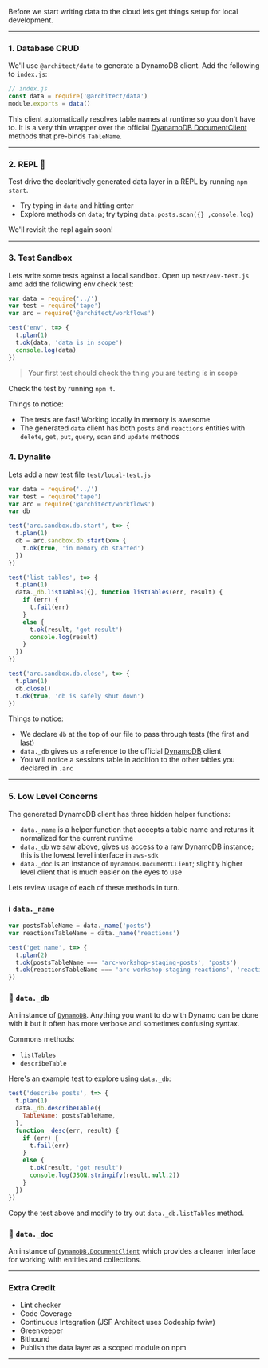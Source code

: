 Before we start writing data to the cloud lets get things setup for local development. 

---
### 1. Database CRUD

We'll use `@architect/data` to generate a DynamoDB client. Add the following to `index.js`:

```javascript
// index.js
const data = require('@architect/data')
module.exports = data()
```

This client automatically resolves table names at runtime so you don't have to. It is a very thin wrapper over the official [DyanamoDB DocumentClient](http://docs.aws.amazon.com/AWSJavaScriptSDK/latest/AWS/DynamoDB/DocumentClient.html) methods that pre-binds `TableName`.

---
### 2. REPL 🔑

Test drive the declaritively generated data layer in a REPL by running `npm start`.

- Try typing in `data` and hitting enter
- Explore methods on `data`; try typing `data.posts.scan({} ,console.log)`

We'll revisit the repl again soon!

---
### 3. Test Sandbox

Lets write some tests against a local sandbox. Open up `test/env-test.js` amd add the following env check test:

```javascript
var data = require('../')
var test = require('tape')
var arc = require('@architect/workflows')

test('env', t=> {
  t.plan(1)
  t.ok(data, 'data is in scope')
  console.log(data)
})
```

> Your first test should check the thing you are testing is in scope

Check the test by running `npm t`.

Things to notice:

- The tests are fast! Working locally in memory is awesome
- The generated `data` client has both `posts` and `reactions` entities with `delete`, `get`, `put`, `query`, `scan` and `update` methods

### 4. Dynalite

Lets add a new test file `test/local-test.js`

```javascript
var data = require('../')
var test = require('tape')
var arc = require('@architect/workflows')
var db

test('arc.sandbox.db.start', t=> {
  t.plan(1)
  db = arc.sandbox.db.start(x=> {
    t.ok(true, 'in memory db started')
  })
})

test('list tables', t=> {
  t.plan(1)
  data._db.listTables({}, function listTables(err, result) {
    if (err) {
      t.fail(err)
    }
    else {
      t.ok(result, 'got result')
      console.log(result)
    }
  })
})

test('arc.sandbox.db.close', t=> {
  t.plan(1)
  db.close()
  t.ok(true, 'db is safely shut down')
})
```

Things to notice:

- We declare `db` at the top of our file to pass through tests (the first and last)
- `data._db` gives us a reference to the official [DynamoDB](http://docs.aws.amazon.com/AWSJavaScriptSDK/latest/AWS/DynamoDB.html) client
- You will notice a sessions table in addition to the other tables you declared in `.arc`


---
### 5. Low Level Concerns

The generated DynamoDB client has three hidden helper functions:

- `data._name` is a helper function that accepts a table name and returns it normalized for the current runtime
- `data._db` we saw above, gives us access to a raw DynamoDB instance; this is the lowest level interface in `aws-sdk`
- `data._doc` is an instance of `DynamoDB.DocumentCLient`; slightly higher level client that is much easier on the eyes to use 

Lets review usage of each of these methods in turn.

### ℹ️ `data._name`

```javascript
var postsTableName = data._name('posts')
var reactionsTableName = data._name('reactions')

test('get name', t=> {
  t.plan(2)
  t.ok(postsTableName === 'arc-workshop-staging-posts', 'posts')
  t.ok(reactionsTableName === 'arc-workshop-staging-reactions', 'reactions')
})

```
### 💾 `data._db`

An instance of [`DynamoDB`](http://docs.aws.amazon.com/AWSJavaScriptSDK/latest/AWS/DynamoDB.html). Anything you want to do with Dynamo can be done with it but it often has more verbose and sometimes confusing syntax.

Commons methods:

- `listTables`
- `describeTable`

Here's an example test to explore using `data._db`:

```javascript
test('describe posts', t=> {
  t.plan(1)
  data._db.describeTable({
    TableName: postsTableName,
  }, 
  function _desc(err, result) {
    if (err) {
      t.fail(err)
    }
    else {
      t.ok(result, 'got result')
      console.log(JSON.stringify(result,null,2))
    }
  })
})
```

Copy the test above and modify to try out `data._db.listTables` method.


### 📄 `data._doc`

An instance of [`DynamoDB.DocumentClient`](http://docs.aws.amazon.com/AWSJavaScriptSDK/latest/AWS/DynamoDB/DocumentClient.html) which provides a cleaner interface for working with entities and collections.

---
### Extra Credit

- Lint checker
- Code Coverage
- Continuous Integration (JSF Architect uses Codeship fwiw)
- Greenkeeper
- Bithound
- Publish the data layer as a scoped module on npm

---
